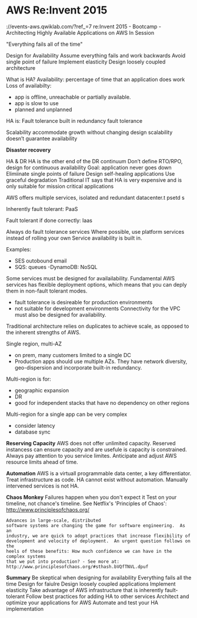 # AWS Re:Invent 2015

://events-aws.qwiklab.com/?ref_=7
re:Invent 2015 - Bootcamp - Architecting Highly Available Applications on AWS  In Session

"Everything fails all of the time"

Design for Availability
Assume everything fails and work backwards
Avoid single point of failure
Implement elasticity
Design loosely coupled architecture

What is HA?
Availability: percentage of time that an application does work
Loss of availabilty:

- app is offline, unreachable or partially available.
- app is slow to use
- planned and unplanned

HA is:
Fault tolerance
built in redundancy
fault tolerance

Scalability
accommodate growth without changing design
scalability doesn’t guarantee availability

**Disaster recovery**

HA & DR
HA is the other end of the DR continuum
Don’t define RTO/RPO, design for continuous availability
Goal: application never goes down
  Elimiinate single points of failure
  Design self-healing applications
  Use graceful degradation
Traditional IT says that HA is very expensive and is only suitable for mission critical applications

AWS offers multiple services, isolated and redundant datacenter.t psetd s

Inherently fault tolerant:
PaaS

Fault tolerant if done correctly:
Iaas

Always do fault tolerance services
Where possible, use platform services instead of rolling your own
Service availability is built in.

Examples:
  - SES outobound email
  - SQS: queues
  -DynamoDB: NoSQL

Some services must be designed for availailability.
Fundamental AWS services has flexible deployment options, which means that you can deply them in non-fault tolerant modes.
  - fault tolerance is desireable for production environments
  - not suitable for development environments
Connectivity for the VPC must also be designed for availability.

Traditional architecture relies on duplicates to achieve scale, as opposed to the inherent strengths of AWS.

Single region, multi-AZ
  - on prem, many customers limited to a single DC
  - Production apps should use multiple AZs. They have network diversity, geo-dispersion and incorporate built-in redundancy.

Multi-region is for:
  - geographic expansion
  - DR
  - good for independent stacks that have no dependency on other regions

Multi-region for a single app can be very complex
  - consider latency
  - database sync

**Reserving Capacity**
AWS does not offer unlimited capacity. Reserved instancess can ensure capacity and are usefule is capacity is constrained.
Always pay attention to you service limites. Anticipate and adjust AWS resource limits ahead of time.

**Automation**
AWS is a virtuall programmable data center, a key differentiator. Treat infrastructure as code. HA cannot exist without automation. Manually intervened services is not HA.


**Chaos Monkey** Failures happen when you don't expect it Test on your
timeline, not chance's timeline.  See Netflix's 'Principles of Chaos':
http://www.principlesofchaos.org/

```
Advances in large-scale, distributed
software systems are changing the game for software engineering.  As an
industry, we are quick to adopt practices that increase flexibility of
development and velocity of deployment.  An urgent question follows on the
heels of these benefits: How much confidence we can have in the complex systems
that we put into production? - See more at:
http://www.principlesofchaos.org/#sthash.bVQfTNVL.dpuf
```

**Summary**
Be skeptical when designing for availability
Everything fails all the time
Design for faiulre
Design loosely coupled applications
Implement elasticity
Take advantage of AWS infrastructure that is inherently fault-tolerant
Follow best practices for adding HA to other services
Architect and optimize your applications for AWS
Automate and test your HA implementation




